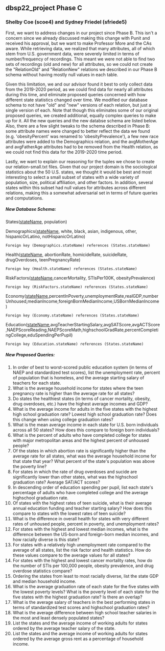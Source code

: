 ## dbsp22_project Phase C 
### Shelby Coe (scoe4) and Sydney Friedel (sfriede5)

First, we want to address changes in our project since Phase B. This isn't a concern since we already discussed making this change with Punit and received his approval, but we want to make Professor More and the CAs aware. While retrieving data, we realized that many attributes, all of which stem from U.S. government data, were severely limited in terms of number/frequency of recordings. This meant we were not able to find two sets of recordings (old and new) for all attributes, so we could not create the "RelationOld" and "RelationNew" relations we described in our Phase B schema without having mostly null values in each table. 

Given this limitation, we and our advisor found it best to only collect data from the 2019-2020 period, as we could find data for nearly all attributes during this time, and eliminate proposed queries concerned with how different state statistics changed over time. We modified our database schema to not have "old" and "new" versions of each relation, but just a single version of each. Note that though this eliminates some of our original proposed queries, we created additional, equally complex queries to make up for it. All the new queries and the new databse schema are listed below. 
Also, there are a few slight tweaks to the schema described in Phase B: some attribute names were changed to better reflect the data we found (e.g. 'obesityPercent' was renamed to 'obesityPrevalence'), a few new race attributes were added to the Demographics relation, and the avgMotherAge and avgFatherAge attributes had to be removed from the Health relation, as we could not find this data for the 2019-2020 time period. 

Lastly, we want to explain our reasoning for the tuples we chose to create our relation-small.txt files. Given that our project domain is the sociological statistics about the 50 U.S. states, we thought it would be best and most interesting to select a small subset of states with a wide variety of population, size, political affiliation, and other factors. In addition, several states within this subset had null values for attributes across different relations, making this a somewhat adversarial set in terms of future queries and computations.

##### New Database Schema:

States(<ins>stateName</ins>, population)
  
Demographics(<ins>stateName</ins>, white, black, asian, indigenous, other, hispanicOrLatino, notHispanicOrLatino)
  
    Foreign key (Demographics.stateName) references (States.stateName)
  
Health(<ins>stateName</ins>, abortionRate, homicideRate, suicideRate, drugOverdoses, teenPregnancyRate)
  
    Foreign key (Health.stateName) references (States.stateName)
  
RiskFactors(<ins>stateName</ins>,cancerMortality, STIsPer100K, obesityPrevalence)
  
    Foreign key (RiskFactors.stateName) references (States.stateName)
  
Economy(<ins>stateName</ins>,percentInPoverty,unemploymentRate,realGDP,numberUnhoused,medianIncome,foreignBornMedianIncome,USBornMedianIncome)
  
    Foreign key (Economy.stateName) references (States.stateName)
  
Education(<ins>stateName</ins>,avgTeacherStartingSalary,avgSATScore,avgACTScore,NAEPScoreReading,NAEPScoreMath,highschoolGradRate,percentCompletingCollege,eduSpendingPerPupil)
  
    Foreign key (Education.stateName) references (States.stateName)

##### New Proposed Queries:
1. In order of best to worst-scored public education system (in terms of NAEP and standardized test scores), list the unemployment rate, percent of population that is homeless, and the average starting salary of teachers for each state. 
2. What is the average household income for states where the teen pregnancy rate is higher than the average rate for all states?
3. Do states the healthiest states (in terms of cancer mortality, obesity, drug overdoses, etc.) have the highest average incomes and GDP?
4. What is the average income for adults in the five states with the highest high school graduation rate? Lowest high school graduation rate?
Does this change when using college graduation rates?
5. What is the mean average income in each state for U.S. born individuals across all 50 states? How does this compare to foreign born individuals?
6. What is the percent of adults who have completed college for states with major metropolitan areas and the highest percent of unhoused people?
7. Of the states in which abortion rate is significantly higher than the average rate for all states, what was the average household income for that state that year? What percent of the state's population was above the poverty line?
8. For states in which the rate of drug overdoses and sucide are significantly lower than other states, what was the highschool graduation rate? Average SAT/ACT scores?
9. In descending order of education spending per pupil, list each state's percentage of adults who have completed college and the average highschool graduation rate.
10. Of states with the highest rates of teen suicide, what is their average annual education funding and teacher starting salary? How does this compare to states with the lowest rates of teen suicide?
11. What is the difference in overall health for states with very different rates of unhoused people, percent in poverty, and unemployment rates?
12. For states with the highest and lowest median incomes, what is the difference between the US-born and foreign-born median incomes, and how racially diverse is this state?
13. For states with a relatively high unemployment rate compared to the average of all states, list the risk factor and health statistics. How do these values compare to the average values for all states?
14. For states with the highest and lowest cancer mortality rates, how do the number of STIs per 100,000 people, obesity prevalence, and drug overdose statistics compare?
15. Ordering the states from least to most racially diverse, list the state GDP and median household income.
16. What is the average graduation rate of each state for the five states with the lowest poverty levels? What is the poverty level of each state for the five states with the highest graduation rate? Is there an overlap?
17. What is the average salary of teachers in the best performing states in terms of standardized test scores and highschool graduation rates?
18. What is the average difference between high school teacher salaries in the most and least densely populated states?
19. List the states and the average income of working adults for states ordered by the average teacher salary of the state.
20. List the states and the average income of working adults for states ordered by the average gross rent as a percentage of household income.

